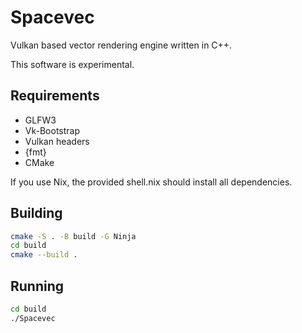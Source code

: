 # Spacevec 
Vulkan based vector rendering engine written in C++.

This software is experimental.

## Requirements ##
* GLFW3
* Vk-Bootstrap
* Vulkan headers
* {fmt}
* CMake

If you use Nix, the provided shell.nix should install all dependencies.

## Building ##
``` bash
cmake -S . -B build -G Ninja
cd build
cmake --build .
```

## Running
``` bash
cd build
./Spacevec
```

